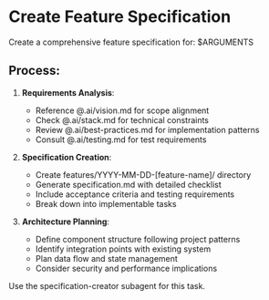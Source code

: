 # Create Feature Specification
Create a comprehensive feature specification for: $ARGUMENTS

## Process:
1. **Requirements Analysis**:
   - Reference @.ai/vision.md for scope alignment
   - Check @.ai/stack.md for technical constraints
   - Review @.ai/best-practices.md for implementation patterns
   - Consult @.ai/testing.md for test requirements

2. **Specification Creation**:
   - Create features/YYYY-MM-DD-[feature-name]/ directory
   - Generate specification.md with detailed checklist
   - Include acceptance criteria and testing requirements
   - Break down into implementable tasks

3. **Architecture Planning**:
   - Define component structure following project patterns
   - Identify integration points with existing system
   - Plan data flow and state management
   - Consider security and performance implications

Use the specification-creator subagent for this task.
